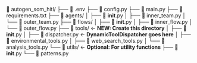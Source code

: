 📁 autogen_som_hitl/
├── 📄 .env
├── 📄 config.py
├── 📄 main.py
├── 📄 requirements.txt
├── 📁 agents/
│   ├── 📄 __init__.py
│   ├── 📄 inner_team.py
│   └── 📄 outer_team.py
├── 📁 flows/
│   ├── 📄 __init__.py
│   ├── 📄 inner_flow.py
│   └── 📄 outer_flow.py
├── 📁 tools/                    ← **NEW: Create this directory**
│   ├── 📄 __init__.py
│   ├── 📄 dispatcher.py         ← **DynamicToolDispatcher goes here**
│   ├── 📄 environmental_tools.py
│   ├── 📄 web_search_tools.py
│   └── 📄 analysis_tools.py
└── 📁 utils/                    ← **Optional: For utility functions**
    ├── 📄 __init__.py
    └── 📄 patterns.py
